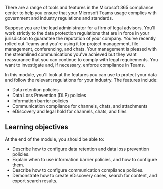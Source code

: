 There are a range of tools and features in the Microsoft 365 compliance center to help you ensure that your Microsoft Teams usage complies with government and industry regulations and standards.

Suppose you are the lead administrator for a firm of legal advisors. You'll work strictly to the data protection regulations that are in force in your jurisdiction to guarantee the reputation of your company. You've recently rolled out Teams and you're using it for project management, file management, conferencing, and chats. Your management is pleased with the streamlined communications you've achieved but they want reassurance that you can continue to comply with legal requirements. You want to investigate and, if necessary, enforce compliance in Teams.

In this module, you'll look at the features you can use to protect your data and follow the relevant regulations for your industry. The features include:

- Data retention policies
- Data Loss Prevention (DLP) policies
- Information barrier policies
- Communication compliance for channels, chats, and attachments
- eDiscovery and legal hold for channels, chats, and files

## Learning objectives

At the end of the module, you should be able to:

- Describe how to configure data retention and data loss prevention policies.
- Explain when to use information barrier policies, and how to configure them.
- Describe how to configure communication compliance policies.
- Demonstrate how to create eDiscovery cases, search for content, and export search results.
